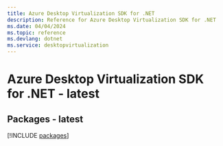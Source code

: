 ```yaml
---
title: Azure Desktop Virtualization SDK for .NET
description: Reference for Azure Desktop Virtualization SDK for .NET
ms.date: 04/04/2024
ms.topic: reference
ms.devlang: dotnet
ms.service: desktopvirtualization
---
```

# Azure Desktop Virtualization SDK for .NET - latest
## Packages - latest
[!INCLUDE [packages](desktop-virtualization-index.md)]